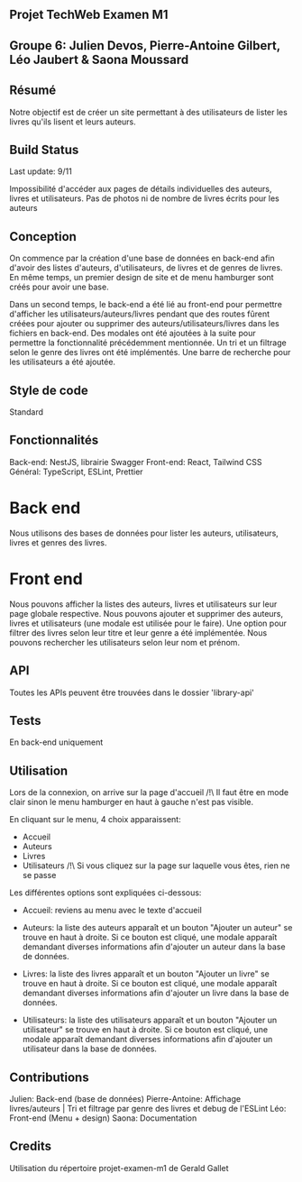 ## Projet TechWeb Examen M1
## Groupe 6: Julien Devos, Pierre-Antoine Gilbert, Léo Jaubert & Saona Moussard

## Résumé
Notre objectif est de créer un site permettant à des utilisateurs de lister les livres qu'ils lisent et leurs auteurs.

## Build Status
Last update: 9/11

Impossibilité d'accéder aux pages de détails individuelles des auteurs, livres et utilisateurs.
Pas de photos ni de nombre de livres écrits pour les auteurs 

## Conception
On commence par la création d'une base de données en back-end afin d'avoir des listes d'auteurs, d'utilisateurs, de livres et de genres de livres. 
En même temps, un premier design de site et de menu hamburger sont créés pour avoir une base.

Dans un second temps, le back-end a été lié au front-end pour permettre d'afficher les utilisateurs/auteurs/livres pendant que des routes fûrent créées pour ajouter ou supprimer des auteurs/utilisateurs/livres dans les fichiers en back-end.
Des modales ont été ajoutées à la suite pour permettre la fonctionnalité précédemment mentionnée.
Un tri et un filtrage selon le genre des livres ont été implémentés.
Une barre de recherche pour les utilisateurs a été ajoutée.

## Style de code
Standard

## Fonctionnalités
Back-end: NestJS, librairie Swagger
Front-end: React, Tailwind CSS
Général: TypeScript, ESLint, Prettier

# Back end
Nous utilisons des bases de données pour lister les auteurs, utilisateurs, livres et genres des livres.

# Front end
Nous pouvons afficher la listes des auteurs, livres et utilisateurs sur leur page globale respective. 
Nous pouvons ajouter et supprimer des auteurs, livres et utilisateurs (une modale est utilisée pour le faire). 
Une option pour filtrer des livres selon leur titre et leur genre a été implémentée.
Nous pouvons rechercher les utilisateurs selon leur nom et prénom.

## API
Toutes les APIs peuvent être trouvées dans le dossier 'library-api'

## Tests
En back-end uniquement

## Utilisation
Lors de la connexion, on arrive sur la page d'accueil
/!\ Il faut être en mode clair sinon le menu hamburger en haut à gauche n'est pas visible.

En cliquant sur le menu, 4 choix apparaissent:
- Accueil
- Auteurs
- Livres
- Utilisateurs
/!\ Si vous cliquez sur la page sur laquelle vous êtes, rien ne se passe

Les différentes options sont expliquées ci-dessous:
- Accueil: reviens au menu avec le texte d'accueil

- Auteurs: la liste des auteurs apparaît et un bouton "Ajouter un auteur" se trouve en haut à droite. Si ce bouton est cliqué, une modale apparaît demandant diverses informations afin d'ajouter un auteur dans la base de données.

- Livres: la liste des livres apparaît et un bouton "Ajouter un livre" se trouve en haut à droite. Si ce bouton est cliqué, une modale apparaît demandant diverses informations afin d'ajouter un livre dans la base de données.

- Utilisateurs: la liste des utilisateurs apparaît et un bouton "Ajouter un utilisateur" se trouve en haut à droite. Si ce bouton est cliqué, une modale apparaît demandant diverses informations afin d'ajouter un utilisateur dans la base de données.

## Contributions

Julien: Back-end (base de données)
Pierre-Antoine: Affichage livres/auteurs | Tri et filtrage par genre des livres et debug de l'ESLint
Léo: Front-end (Menu + design)
Saona: Documentation

## Credits
Utilisation du répertoire projet-examen-m1 de Gerald Gallet
